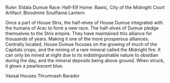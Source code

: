 Ruler: Eldala Dumue
Race: Half-Elf
Home: Bawic, City of the Midnight Court
Artifact: Bloodmire Soulflame Lantern

Once a part of House Strix, the half-elves of House Dumue integrated with the humans of Arac to form a new race. The half-elves of Dumue pledge themselves to the Strix empire. They have maintained this alliance for thousands of years. Making it one of the more prosperous alliances. Centrally located, House Dumue focuses on the growing of much of the Capitals crops, and the mining of a rare mineral called the Midnight fire. It can only be mined at night due to its indistinguishable nature to obsidian during the day, and the mineral deposits being above ground. When struck, it glows a pearlescent blue.

Vassal Houses
Thrumnash
Barador